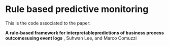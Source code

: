 # Rule based predictive monitoring

This is the code associated to the paper:

**A rule-based framework for interpretablepredictions of business process outcomesusing event logs**
, Suhwan Lee, and Marco Comuzzi